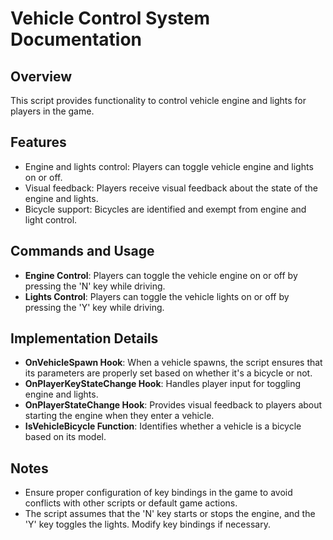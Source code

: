 # Vehicle Control System Documentation

## Overview
This script provides functionality to control vehicle engine and lights for players in the game.

## Features
- Engine and lights control: Players can toggle vehicle engine and lights on or off.
- Visual feedback: Players receive visual feedback about the state of the engine and lights.
- Bicycle support: Bicycles are identified and exempt from engine and light control.

## Commands and Usage
- **Engine Control**: Players can toggle the vehicle engine on or off by pressing the 'N' key while driving.
- **Lights Control**: Players can toggle the vehicle lights on or off by pressing the 'Y' key while driving.

## Implementation Details
- **OnVehicleSpawn Hook**: When a vehicle spawns, the script ensures that its parameters are properly set based on whether it's a bicycle or not.
- **OnPlayerKeyStateChange Hook**: Handles player input for toggling engine and lights.
- **OnPlayerStateChange Hook**: Provides visual feedback to players about starting the engine when they enter a vehicle.
- **IsVehicleBicycle Function**: Identifies whether a vehicle is a bicycle based on its model.

## Notes
- Ensure proper configuration of key bindings in the game to avoid conflicts with other scripts or default game actions.
- The script assumes that the 'N' key starts or stops the engine, and the 'Y' key toggles the lights. Modify key bindings if necessary.

